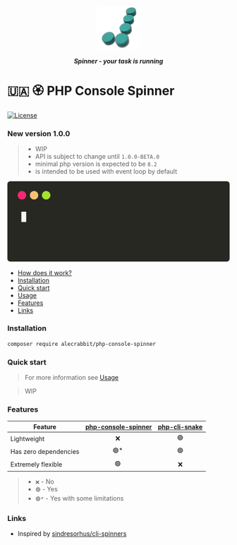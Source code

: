 <p align="center">
  <img alt="Logo" width="100" height="100" src="https://github.com/alecrabbit/php-console-spinner/raw/master/doc/image/logo/logo.png">
</p>
 
<p align="center">  
<b><i>Spinner - your task is running</i></b>
<br>
</p>

# 🇺🇦 🏵️  PHP Console Spinner 

[//]: # ([![PHP Version]&#40;https://img.shields.io/packagist/php-v/alecrabbit/php-console-spinner.svg&#41;]&#40;https://php.net/&#41;)
[![License](https://poser.pugx.org/alecrabbit/php-console-spinner/license)](https://packagist.org/packages/alecrabbit/php-console-spinner)

### New version 1.0.0

> - WIP
> - API is subject to change until `1.0.0-BETA.0`
> - minimal php version is expected to be `8.2`
> - is intended to be used with event loop by default  


![demo](doc/image/demo/fpdemo.svg)

+ [How does it work?](doc/how_does_it_work.md)
+ [Installation](#installation)
+ [Quick start](#quickstart)
+ [Usage](doc/usage.md)
+ [Features](#features)
+ [Links](#links)

### <a name="installation"></a> Installation

```bash
composer require alecrabbit/php-console-spinner
```
### <a name="quickstart"></a> Quick start
> For more information see [Usage](doc/usage.md)

> WIP

### <a name="features"></a> Features

| Feature               | [php-console-spinner](https://github.com/alecrabbit/php-console-spinner) | [php-cli-snake](https://github.com/alecrabbit/php-cli-snake) |
|-----------------------|:------------------------------------------------------------------------:|:------------------------------------------------------------:|
| Lightweight           |                                   ❌ ️                                    |                             🟢️                              |
| Has zero dependencies |                                  🟢* ️                                   |                             🟢️                              |
| Extremely flexible    |                                  🟢️ ️                                   |                              ❌                               |

> - `❌` - No
> - `🟢️` - Yes
> - `🟢️️*` - Yes with some limitations

### <a name="links"></a> Links

 - Inspired by [sindresorhus/cli-spinners](https://github.com/sindresorhus/cli-spinners)
